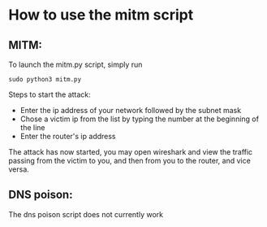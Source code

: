 # How to use the mitm script

## MITM:
To launch the mitm.py script, simply run
```
sudo python3 mitm.py
```

Steps to start the attack:

- Enter the ip address of your network followed by the subnet mask
- Chose a victim ip from the list by typing the number at the beginning of the line
- Enter the router's ip address

The attack has now started, you may open wireshark and view the traffic passing from the victim to you, and then from you to the router, and vice versa.

## DNS poison:
The dns poison script does not currently work

